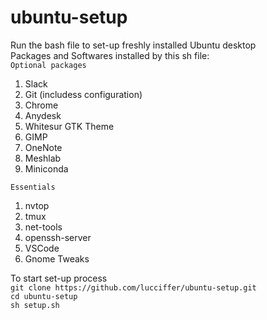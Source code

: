 # ubuntu-setup
Run the bash file to set-up freshly installed Ubuntu desktop  
Packages and Softwares installed by this sh file:    
`Optional packages`  
1. Slack  
2. Git (includess configuration)
3. Chrome
4. Anydesk  
5. Whitesur GTK Theme   
7. GIMP
8. OneNote
9. Meshlab
10. Miniconda  

`Essentials`  
1. nvtop
2. tmux
3. net-tools
4. openssh-server
5. VSCode
6. Gnome Tweaks  

To start set-up process  
```git clone https://github.com/lucciffer/ubuntu-setup.git```  
```cd ubuntu-setup```  
```sh setup.sh```
